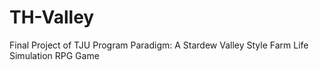 # TH-Valley

Final Project of TJU Program Paradigm: A Stardew Valley Style Farm Life Simulation RPG Game
